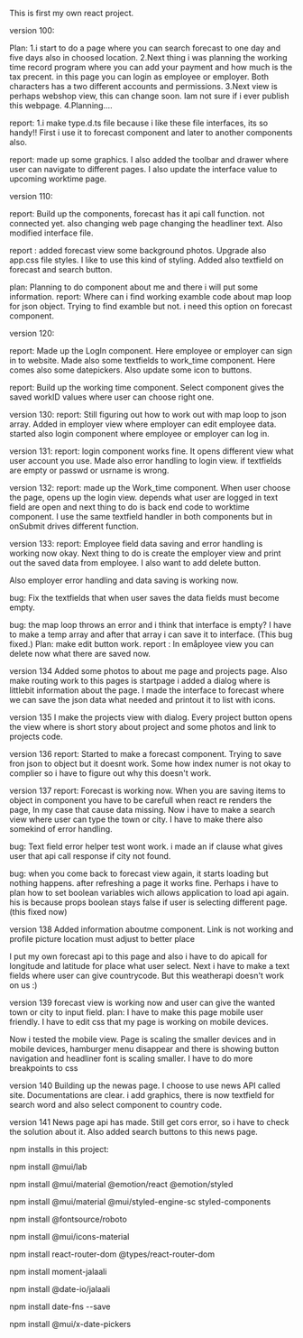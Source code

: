 This is first my own react project.

version 100:

Plan:
1.i start to do a page where you can search forecast to one day and five days also in choosed location.
2.Next thing i was planning the working time record program where you can add your payment and how much is the tax precent.
in this page you can login as employee or employer. Both characters has a two different accounts and permissions.
3.Next view is perhaps webshop view, this can change soon. Iam not sure if i ever publish this webpage.
4.Planning....

report:
1.i make type.d.ts file because i like these file interfaces, its so handy!! First i use it to forecast component and later to another components also.

report: made up some graphics. I also added the toolbar and drawer where user can navigate to different pages. I also update the interface value to upcoming worktime page.

version 110:

report: Build up the components, forecast has it api call function. not connected yet. also changing web page changing the headliner text. Also modified interface file.

report : added forecast view some background photos. Upgrade also app.css file styles. I like to use this kind of styling. Added also textfield on forecast and search button. 

plan: Planning to do component about me and there i will put some information.
report: Where can i find working examble code about map loop for json object. Trying to find examble but not. i 
need this option on forecast component.

version 120:

report: Made up the LogIn component. Here employee or employer can sign in to website. Made also some textfields to work_time component. Here
comes also some datepickers. Also update some icon to buttons.

report: Build up the working time component. Select component gives the saved
workID values where user can choose right one.

version 130:
report: Still figuring out how to work out with map loop to json array. Added in employer view where employer can edit employee data.
started also login component where employee or employer can log in.

version 131:
report: login component works fine. It opens different view what user account you use. Made also error handling to login view. if textfields are empty or passwd or usrname is wrong. 

version 132:
report:
made up the Work_time component. When user choose the page, opens up the login view. depends what user are logged in text field are open and next thing to do is back end code to worktime component. I use the same textfield handler in both components but in onSubmit drives different function.

version 133:
report: Employee field data saving and error handling is working now okay. Next thing to do is create
the employer view and print out the saved data from employee. I also want to add delete button.

Also employer error handling and data saving is working now.

bug: Fix the textfields that when user saves the data fields must become empty.

bug: the map loop throws an error and i think that interface is empty? I have to make a temp array and after that array i can save it to interface. (This bug fixed.)
Plan: make edit button work.
report : In emåployee view you can delete now what there are saved now.

version 134
Added some photos to about me page and projects page. Also make routing work to this pages
is startpage i added a dialog where is littlebit information about the page. I made the interface to forecast
where we can save the json data what needed and printout it to list with icons.

version 135
I make the projects view with dialog. Every project button opens the view where is short story about
project and some photos and link to projects code.

version 136
report:
Started to make a forecast component. Trying to save fron json to object but it doesnt work. Some how index numer is not okay to complier so i have to figure out why this doesn't work.

version 137
report: Forecast is working now. When you are saving items to object in component you have to be carefull
when react re renders the page, In my case that cause data  missing. Now i have to make a search view where
user can type the town or city. I have to make there also somekind of error handling.

bug:
Text field error helper test wont work. i made an if clause what gives user that api call response if
city not found.

bug: when you come back to forecast view again, it starts loading but nothing happens. after refreshing a page it works fine. Perhaps i have to plan how to set boolean variables wich allows application to
load api again. his is because props boolean stays false if user is selecting different page.(this fixed now)

version 138
Added information aboutme component. Link is not working and profile picture location must adjust to better
place

I put my own forecast api to this page and also i have to do apicall for longitude and latitude for place what user select.
Next i have to make a text fields where user can give countrycode. But this weatherapi doesn't work on us :)

version 139
forecast view is working now and user can give the wanted town or city to input field.
plan: I have to make this page mobile user friendly. I have to edit css that my page is working on mobile devices.

Now i tested the mobile view. Page is scaling the smaller devices and in mobile devices, hamburger menu disappear and
there is showing button navigation and headliner font is scaling smaller. I have to do more breakpoints to css

version 140
Building up the newas page. I choose to use news API called site. Documentations are clear. 
i add graphics, there is now textfield for search word and also select component to country code.

version 141
News page api has made. Still get cors error, so i have to check the solution about it. Also added search buttons to this news page.


npm installs in this project:

npm install @mui/lab

npm install @mui/material @emotion/react @emotion/styled

npm install @mui/material @mui/styled-engine-sc styled-components

npm install @fontsource/roboto

npm install @mui/icons-material

npm install react-router-dom @types/react-router-dom

npm install moment-jalaali

npm install @date-io/jalaali

npm install date-fns --save

npm install @mui/x-date-pickers
